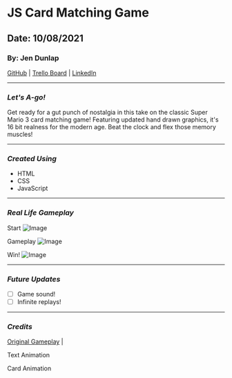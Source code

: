# JS Card Matching Game

## Date: 10/08/2021

### By: Jen Dunlap

[GitHub](https://www.github.com/jendunlap) | [Trello Board](https://www.trello.com/b/U6PQcnNt/js-matching-game) | [LinkedIn](https://www.linkedin.com/in/jennifer-leigh-dunlap/)

---

### **_Let's A-go!_**

Get ready for a gut punch of nostalgia in this take on the classic Super Mario 3 card matching game!
Featuring updated hand drawn graphics, it's 16 bit realness for the modern age. Beat the clock and flex those memory muscles!

---

### **_Created Using_**

- HTML
- CSS
- JavaScript

---

### **_Real Life Gameplay_**

Start
![Image]()

Gameplay
![Image]()

Win!
![Image]()

---

### **_Future Updates_**

- [ ] Game sound!
- [ ] Infinite replays!

---

### **_Credits_**

[Original Gameplay]() |

Text Animation

Card Animation
